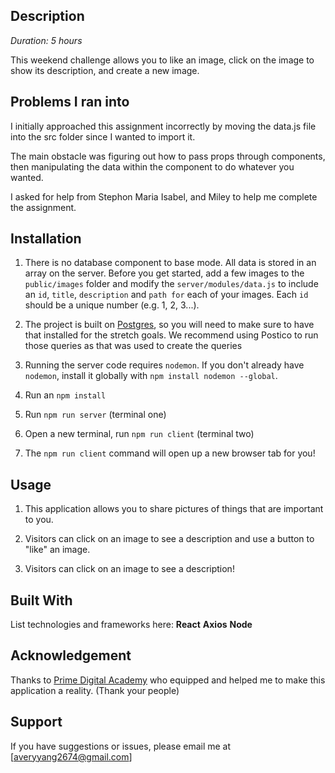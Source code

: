 ## Description

_Duration: 5 hours_

This weekend challenge allows you to like an image, click on the image to show its description, and create a new image.

## Problems I ran into

I initially approached this assignment incorrectly by moving the data.js file into the src folder since I wanted to import it.

The main obstacle was figuring out how to pass props through components, then manipulating the data within the component to do whatever you wanted.

I asked for help from Stephon Maria Isabel, and Miley to help me complete the assignment.

## Installation

1. There is no database component to base mode. All data is stored in an array on the server. Before you get started, add a few images to the `public/images` folder and modify the `server/modules/data.js` to include an `id`, `title`, `description` and `path for` each of your images. Each `id` should be a unique number (e.g. 1, 2, 3...).

2. The project is built on [Postgres](https://www.postgresql.org/download/), so you will need to make sure to have that installed for the stretch goals. We recommend using Postico to run those queries as that was used to create the queries

3. Running the server code requires `nodemon`. If you don't already have `nodemon`, install it globally with `npm install nodemon --global`.

4. Run an `npm install`
5. Run `npm run server` (terminal one)
6. Open a new terminal, run `npm run client` (terminal two)
7. The `npm run client` command will open up a new browser tab for you!

## Usage

1. This application allows you to share pictures of things that are important to you.

2. Visitors can click on an image to see a description and use a button to "like" an image.

3. Visitors can click on an image to see a description!

## Built With

List technologies and frameworks here:
**React**
**Axios**
**Node**

## Acknowledgement

Thanks to [Prime Digital Academy](www.primeacademy.io) who equipped and helped me to make this application a reality. (Thank your people)

## Support

If you have suggestions or issues, please email me at [averyyang2674@gmail.com]
